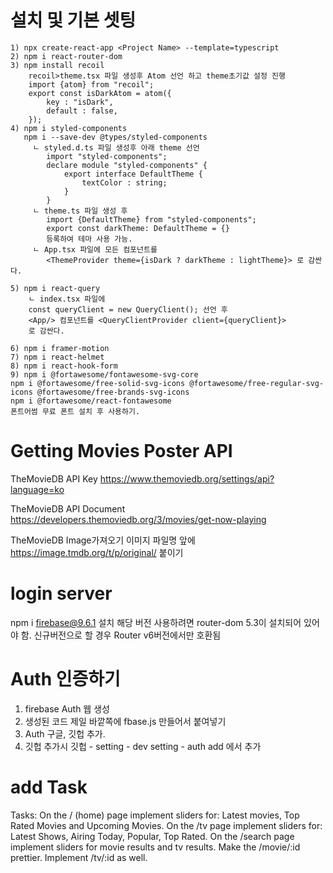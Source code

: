# 설치 및 기본 셋팅
    1) npx create-react-app <Project Name> --template=typescript
    2) npm i react-router-dom
    3) npm install recoil
        recoil>theme.tsx 파일 생성후 Atom 선언 하고 theme초기값 설정 진행
        import {atom} from "recoil";
        export const isDarkAtom = atom({
            key : "isDark",
            default : false,
        });
    4) npm i styled-components
       npm i --save-dev @types/styled-components
         ㄴ styled.d.ts 파일 생성후 아래 theme 선언
            import "styled-components";
            declare module "styled-components" {
                export interface DefaultTheme {
                    textColor : string;
                }
            }
         ㄴ theme.ts 파일 생성 후
            import {DefaultTheme} from "styled-components";
            export const darkTheme: DefaultTheme = {}
            등록하여 테마 사용 가능.
         ㄴ App.tsx 파일에 모든 컴포넌트를
            <ThemeProvider theme={isDark ? darkTheme : lightTheme}> 로 감싼다.
            
    5) npm i react-query
        ㄴ index.tsx 파일에
        const queryClient = new QueryClient(); 선언 후
        <App/> 컴포넌트를 <QueryClientProvider client={queryClient}>
        로 감싼다.
        
    6) npm i framer-motion
    7) npm i react-helmet
    8) npm i react-hook-form
    9) npm i @fortawesome/fontawesome-svg-core
    npm i @fortawesome/free-solid-svg-icons @fortawesome/free-regular-svg-icons @fortawesome/free-brands-svg-icons
    npm i @fortawesome/react-fontawesome
    폰트어썸 무료 폰트 설치 후 사용하기.

# Getting Movies Poster API
TheMovieDB API Key
https://www.themoviedb.org/settings/api?language=ko

TheMovieDB API Document
https://developers.themoviedb.org/3/movies/get-now-playing

TheMovieDB Image가져오기
이미지 파일명 앞에 https://image.tmdb.org/t/p/original/ 붙이기

# login server
npm i firebase@9.6.1 설치 해당 버전 사용하려면 router-dom 5.3이 설치되어 있어야 함.
신규버전으로 할 경우 Router v6버전에서만 호환됨

# Auth 인증하기
   1. firebase Auth 웹 생성
   2. 생성된 코드 제일 바깥쪽에 fbase.js 만들어서 붙여넣기
   3. Auth 구글, 깃헙 추가.
   4. 깃헙 추가시 깃헙 - setting - dev setting - auth add 에서 추가



# add Task

Tasks:
On the / (home) page implement sliders for: Latest movies, Top Rated Movies and Upcoming Movies.
On the /tv page implement sliders for: Latest Shows, Airing Today, Popular, Top Rated.
On the /search page implement sliders for movie results and tv results.
Make the /movie/:id prettier.
Implement /tv/:id as well.
